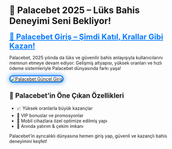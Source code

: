 <h1>🎰 Palacebet 2025 – Lüks Bahis Deneyimi Seni Bekliyor!</h1>

<a href="https://cutt.ly/palace2025-giris" title="Palacebet Güncel Giriş" style="color: #007bff; font-size: 24px; font-weight: bold;">
🎯 Palacebet Giriş – Şimdi Katıl, Krallar Gibi Kazan!
</a>

<p>Palacebet, 2025 yılında da lüks ve güvenilir bahis anlayışıyla kullanıcılarını memnun etmeye devam ediyor. Gelişmiş altyapısı, yüksek oranları ve hızlı ödeme sistemleriyle Palacebet dünyasında farkı yaşa!</p>

<a href="https://cutt.ly/palace2025-giris" title="Palacebet Giriş Linki">
  <img src="https://i.ibb.co/7p9kPjS/palacebet.jpg" alt="Palacebet Güncel Giriş" style="max-width: 100%; border: 3px solid #007bff; border-radius: 15px; box-shadow: 0px 0px 15px rgba(0, 123, 255, 0.8);">
</a>

<h2>💎 Palacebet’in Öne Çıkan Özellikleri</h2>
<ul>
  <li>📈 Yüksek oranlarla büyük kazançlar</li>
  <li>🎁 VIP bonuslar ve promosyonlar</li>
  <li>📱 Mobil cihazlara özel optimize edilmiş yapı</li>
  <li>💸 Anında yatırım & çekim imkanı</li>
</ul>

<p>Palacebet’in ayrıcalıklı dünyasına hemen giriş yap, güvenli ve kazançlı bahis deneyimini keşfet!</p>

<meta name="description" content="Palacebet 2025 güncel giriş bağlantısıyla lüks ve güvenli bahis deneyimini yaşa. Yüksek oranlar ve hızlı ödeme sistemiyle hemen kazanmaya başla!">
